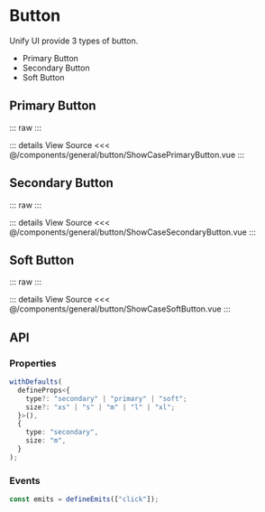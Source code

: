 <script setup lang='ts'>
import ShowCasePrimaryButton from './ShowCasePrimaryButton.vue'
import ShowCaseSecondaryButton from './ShowCaseSecondaryButton.vue'
import ShowCaseSoftButton from './ShowCaseSoftButton.vue'
</script>

# Button

Unify UI provide 3 types of button.

- Primary Button
- Secondary Button
- Soft Button

## Primary Button

::: raw
<ShowCasePrimaryButton class="vp-raw" />
:::

::: details View Source
<<< @/components/general/button/ShowCasePrimaryButton.vue
:::

## Secondary Button

::: raw
<ShowCaseSecondaryButton class="vp-raw" />
:::

::: details View Source
<<< @/components/general/button/ShowCaseSecondaryButton.vue
:::

## Soft Button

::: raw
<ShowCaseSoftButton class="vp-raw" />
:::

::: details View Source
<<< @/components/general/button/ShowCaseSoftButton.vue
:::

## API

### Properties

```ts
withDefaults(
  defineProps<{
    type?: "secondary" | "primary" | "soft";
    size?: "xs" | "s" | "m" | "l" | "xl";
  }>(),
  {
    type: "secondary",
    size: "m",
  }
);
```

### Events

```ts
const emits = defineEmits(["click"]);
```
